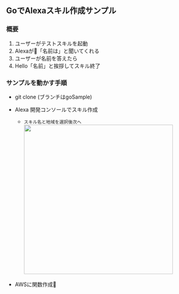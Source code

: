 ## GoでAlexaスキル作成サンプル

### 概要
1. ユーザーがテストスキルを起動
2. Alexaが「名前は」と聞いてくれる
3. ユーザーが名前を答えたら
4. Hello「名前」と挨拶してスキル終了

### サンプルを動かす手順
- git clone (ブランチはgoSample)

- Alexa 開発コンソールでスキル作成
	- `スキル名と地域を選択後次へ`  
		<img src="https://github.com/monstar-lab/amazon-echo-shiritori/wiki/images/Alexa/Alexa1.png" width= "400px"/>

- AWSに関数作成

  

